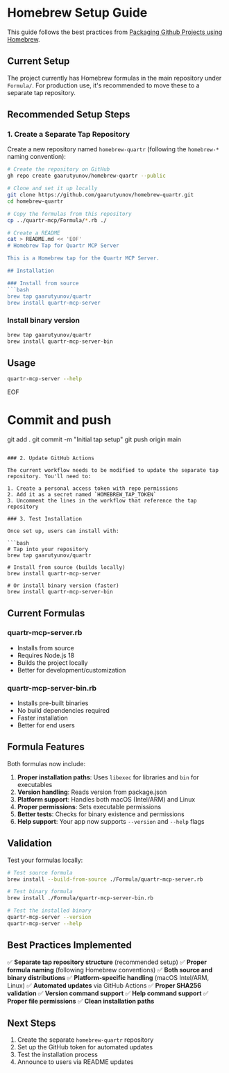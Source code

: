 # Homebrew Setup Guide

This guide follows the best practices from [Packaging Github Projects using Homebrew](https://medium.com/@stackboxspace/packaging-github-projects-using-homebrew-ae72242a2b2e).

## Current Setup

The project currently has Homebrew formulas in the main repository under `Formula/`. For production use, it's recommended to move these to a separate tap repository.

## Recommended Setup Steps

### 1. Create a Separate Tap Repository

Create a new repository named `homebrew-quartr` (following the `homebrew-*` naming convention):

```bash
# Create the repository on GitHub
gh repo create gaarutyunov/homebrew-quartr --public

# Clone and set it up locally
git clone https://github.com/gaarutyunov/homebrew-quartr.git
cd homebrew-quartr

# Copy the formulas from this repository
cp ../quartr-mcp/Formula/*.rb ./

# Create a README
cat > README.md << 'EOF'
# Homebrew Tap for Quartr MCP Server

This is a Homebrew tap for the Quartr MCP Server.

## Installation

### Install from source
```bash
brew tap gaarutyunov/quartr
brew install quartr-mcp-server
```

### Install binary version
```bash
brew tap gaarutyunov/quartr
brew install quartr-mcp-server-bin
```

## Usage

```bash
quartr-mcp-server --help
```
EOF

# Commit and push
git add .
git commit -m "Initial tap setup"
git push origin main
```

### 2. Update GitHub Actions

The current workflow needs to be modified to update the separate tap repository. You'll need to:

1. Create a personal access token with repo permissions
2. Add it as a secret named `HOMEBREW_TAP_TOKEN`
3. Uncomment the lines in the workflow that reference the tap repository

### 3. Test Installation

Once set up, users can install with:

```bash
# Tap into your repository
brew tap gaarutyunov/quartr

# Install from source (builds locally)
brew install quartr-mcp-server

# Or install binary version (faster)
brew install quartr-mcp-server-bin
```

## Current Formulas

### quartr-mcp-server.rb
- Installs from source
- Requires Node.js 18
- Builds the project locally
- Better for development/customization

### quartr-mcp-server-bin.rb
- Installs pre-built binaries
- No build dependencies required
- Faster installation
- Better for end users

## Formula Features

Both formulas now include:

1. **Proper installation paths**: Uses `libexec` for libraries and `bin` for executables
2. **Version handling**: Reads version from package.json
3. **Platform support**: Handles both macOS (Intel/ARM) and Linux
4. **Proper permissions**: Sets executable permissions
5. **Better tests**: Checks for binary existence and permissions
6. **Help support**: Your app now supports `--version` and `--help` flags

## Validation

Test your formulas locally:

```bash
# Test source formula
brew install --build-from-source ./Formula/quartr-mcp-server.rb

# Test binary formula  
brew install ./Formula/quartr-mcp-server-bin.rb

# Test the installed binary
quartr-mcp-server --version
quartr-mcp-server --help
```

## Best Practices Implemented

✅ **Separate tap repository structure** (recommended setup)
✅ **Proper formula naming** (following Homebrew conventions)
✅ **Both source and binary distributions**
✅ **Platform-specific handling** (macOS Intel/ARM, Linux)
✅ **Automated updates** via GitHub Actions
✅ **Proper SHA256 validation**
✅ **Version command support**
✅ **Help command support**
✅ **Proper file permissions**
✅ **Clean installation paths**

## Next Steps

1. Create the separate `homebrew-quartr` repository
2. Set up the GitHub token for automated updates
3. Test the installation process
4. Announce to users via README updates
